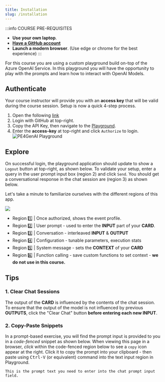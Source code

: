 ```yaml
---
title: Installation
slug: /installation
---
```


:::info COURSE PRE-REQUISITES
 - **Use your own laptop**. 
 - **[Have a GitHub account](https://github.com/)**
 - **Launch a modern browser**. (Use edge or chrome for the best experience)
:::

For this course you are using a custom playground build on-top of the Azure OpenAI Service. In this playground you will have the opportunity to play with the prompts and learn how to interact with OpenAI Models.


## Authenticate

Your course instructor will provide you with an **access key** that will be valid during the course session. Setup is now a quick 4-step process. 

1. Open the following [link](https://polite-ground-030dc3103.4.azurestaticapps.net/event/3a11-f5fb)
 2. Login with GitHub at top-right.
 3. Copy the API Key, then navigate to the [Playground](https://polite-ground-030dc3103.4.azurestaticapps.net/event/3a11-f5fb).
 4. Enter the **access-key** at top-right and click `Authorize` to login.
    ![PE4GenAI Playground](../images/aitour-playground-chat.png) 


## Explore
On successful login, the playground application should update to show a `Logout` button at top-right, as shown below. To validate your setup, enter a query in the user prompt input box (region 2) and click `Send`. You should get a conversational response in the chat session are (region 3) as shown below.

Let's take a minute to familiarize ourselves with the different regions of this app.

![](../images/aitour-playground-regions.png)

- Region 1️⃣ | Once authorized, shows the event profile.
- Region 2️⃣ | User prompt - used to enter the **INPUT** part of your **CARD**.
- Region 3️⃣ | Conversation - interleaved **INPUT** & **OUTPUT**
- Region 4️⃣ | Configuration - tunable parameters, execution stats
- Region 5️⃣ | System message - sets the **CONTEXT** of your **CARD**
- Region 6️⃣ | Function calling - save custom functions to set context - **we do not use in this course.**


## Tips

### 1. Clear Chat Sessions

The output of the **CARD** is influenced by the contents of the chat session. To ensure that the output of the model is not influenced by previous **OUTPUTS**, click the "Clear Chat" button **before entering each new INPUT**.

### 2. Copy-Paste Snippets

In a prompt-based exercise, you will find the prompt input is  provided to you in a _code-fenced_ snippet as shown below. When viewing this page in a browser, _click_ within the code-fenced region below to see a `copy` icon appear at the right. Click it to copy the prompt into your clipboard - then paste using <kbd>Ctrl-V</kbd> (or equivalent) command into the text input region in Playground.

```text
This is the prompt text you need to enter into the chat prompt input field.
```